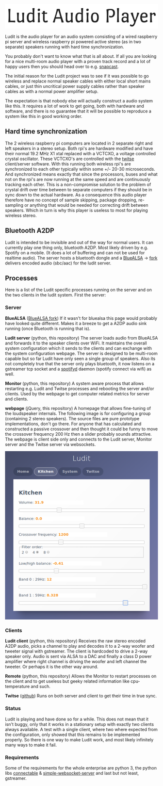 <p align="center"><img src="artwork/title.png"></p>

Ludit is the audio player for an audio system consisting of a wired raspberry pi server and wireless raspberry pi powered active stereo (as in two separate) speakers running with hard time synchronization.

You probably don't want to know what that is all about. If all you are looking for a nice multi-room audio player with a proven track record and a lot of happy users then you should head over to e.g. [snapcast](https://github.com/badaix/snapcast). 

The initial reason for the Ludit project was to see if it was possible to go wireless and replace normal speaker cables with either local short mains cables, or just thin uncritical power supply cables rather than speaker cables as with a normal power amplifier setup. 

The expectation is that nobody else will actually construct a audio system like this. It requires a lot of work to get going, both with hardware and software, and there is no guarantee that it will be possible to  reproduce a system like this in good working order.

## Hard time synchronization
The 2 wireless raspberry pi computers are located in 2 separate right and left speakers in a stereo setup. Both rpi's are hardware modified and have their normal 19.2 MHz X1 xtal replaced with a VCTCXO, a voltage controlled crystal oscillator. These VCTCXO's are controlled with the [twitse](https://github.com/bjerrep/twitse) client/server software. With this running both wireless rpi's are synchronized to each other typically within some +/- 20-30 microseconds. And synchronized means exactly that since the processors, buses and what not on the rpi's are now running at the same speed and are continuously tracking each other. This is a non-compromise solution to the problem of crystal drift over time between to separate computers if they should be in sync down to the actual hardware. As a consequence this audio player therefore have no concept of sample skipping, package dropping, re-sampling or anything that would be needed for correcting drift between speakers. Which in turn is why this player is useless to most for playing wireless stereo.

## Bluetooth A2DP
Ludit is intended to be invisible and out of the way for normal users. It can currently play one thing only, bluetooth A2DP. Most likely driven by e.g. Spotify on a mobile. (It does a lot of buffering and can not be used for realtime audio). The server hosts a bluetooth dongle and a [BlueALSA](https://github.com/Arkq/bluez-alsa) -> [fork](https://github.com/bjerrep/bluez-alsa) delivers encoded audio (sbc/aac) for the ludit server.

## Processes

Here is a list of the Ludit specific processes running on the server and on the two clients in the ludit system. First the server:

### Server

**BlueALSA** ([BlueALSA fork](https://github.com/bjerrep/bluez-alsa))
If it wasn't for bluealsa this page would probably have looked quite different. Makes it a breeze to get a A2DP audio sink running (once Bluetooth is running that is).

**Ludit server** (python, this repository)
The server loads audio from BlueALSA and forwards it to the speaker clients over WiFi. It maintains the overall system configuration which it sends to the clients and can exchange with the system configuration webpage. The server is designed to be multi-room capable but so far Ludit have only seen a single group of speakers. 
Also its not completely true that the server only plays bluetooth, it now listens on a gstreamer tcp socket and a [spotifyd](https://github.com/Spotifyd/spotifyd) daemon (spotify connect via wifi) as well.

**Monitor** (python, this repository)
A system aware process that allows restarting e.g. Ludit and Twitse processes and rebooting the server and/or clients. Used by the webpage to get computer related metrics for server and clients.

**webpage** (jQuery, this repository)
A homepage that allows fine-tuning of the loudspeaker internals. The following image is for configuring a group (containing 2 stereo speakers). The source files are pure prototype implementations, don't go there. For anyone that has calculated and constructed a passive crossover and then thought it could be funny to move the crossover frequency 200 Hz then a slider probably sounds attractive. The webpage is client side only and connects to the Ludit server, Monitor server and the Twitse server via websockets.

<p align="center"><img src="artwork/web_group_setup.png"></p>

### Clients

**Ludit client** (python, this repository)
Receives the raw stereo encoded A2DP audio, picks a channel to play and decodes it to a 2-way woofer and tweeter signal with gstreamer. The client is hardcoded to drive a 2-way speaker only. Audio is sent via ALSA to a DAC and finally a class D power amplifier where right channel is driving the woofer and left channel the tweeter. Or perhaps it is the other way around.

**Remote** (python, this repository)
Allows the Monitor to restart processes on the client and to get useless but geeky related information like cpu-temperature and such.


**Twitse** ([github](https://github.com/bjerrep/twitse))
Runs on both server and client to get their time in true sync.

### Status

Ludit is playing and have done so for a while. This does not mean that it isn't buggy, only that it works in a stationary setup with exactly two clients always available. A test with a single client, where two where expected from the configuration, only showed that this remains to be implemented properly. So there is one way to make Ludit work, and most likely infinitely many ways to make it fail.

### Requirements

Some of the requirements for the whole enterprise are python 3, the python libs [connectable](https://github.com/timothycrosley/connectable) & [simple-websocket-server](https://github.com/dpallot/simple-websocket-server) and last but not least, gstreamer. 



